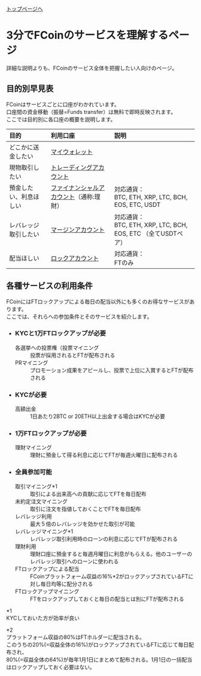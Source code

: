 [トップページへ](./)

# 3分でFCoinのサービスを理解するページ

詳細な説明よりも、FCoinのサービス全体を把握したい人向けのページ。


## 目的別早見表

FCoinはサービスごとに口座がわかれています。  
口座間の資金移動（振替=Funds transfer）は無料で即時反映されます。  
ここでは目的別に各口座の概要を説明します。


| 目的        | 利用口座          | 説明 |
|:-------------|:------------------|:------|
| どこかに送金したい | [マイウォレット](https://exchange.fcoin.com/finance/assets) |   |
| 現物取引したい | [トレーディングアカウント](https://exchange.fcoin.com/finance/exchange) |  |
| 預金したい、利息ほしい | [ファイナンシャルアカウント](https://exchange.fcoin.com/finance/financial)（通称:理財） | 対応通貨：<br>BTC, ETH, XRP, LTC, BCH, EOS, ETC, USDT |
| レバレッジ取引したい | [マージンアカウント](https://exchange.fcoin.com/finance/margin) | 対応通貨：<br>BTC, ETH, XRP, LTC, BCH, EOS, ETC （全てUSDTペア） |
| 配当ほしい | [ロックアカウント](https://exchange.fcoin.com/finance/lock) | 対応通貨：<br>FTのみ |


## 各種サービスの利用条件

FCoinにはFTロックアップによる毎日の配当以外にも多くのお得なサービスがあります。   
ここでは、それらへの参加条件とそのサービスを紹介します。

- ### KYCと1万FTロックアップが必要  

    <dl>
        <dt>各選挙への投票権（投票マイニング</dt>
        <dd>投票が採用されるとFTが配布される</dd>
        <dt>PRマイニング</dt>
        <dd>プロモーション成果をアピールし、投票で上位に入賞するとFTが配布される</dd>
    </dl>

- ### KYCが必要  

    <dl>
        <dt>高額出金</dt>
        <dd>1日あたり2BTC or 20ETH以上出金する場合はKYCが必要</dd>
    </dl>

- ### 1万FTロックアップが必要  

    <dl>
        <dt>理財マイニング</dt>
        <dd>理財に預金して得る利息に応じてFTが毎週火曜日に配布される</dd>
    </dl>

- ### 全員参加可能  

    <dl>
        <dt>取引マイニング*1</dt>
        <dd>取引による出来高への貢献に応じてFTを毎日配布</dd>
        <dt>未約定注文マイニング</dt>
        <dd>取引に注文を指値しておくことでFTを毎日配布</dd>
        <dt>レバレッジ利用</dt>
        <dd>最大５倍のレバレッジを効かせた取引が可能</dd>
        <dt>レバレッジマイニング*1</dt>
        <dd>レバレッジ取引利用時のローンの利息に応じてFTが配布される</dd>
        <dt>理財利用</dt>
        <dd>理財口座に預金すると毎週月曜日に利息がもらえる。他のユーザーのレバレッジ取引へのローンに使われる</dd>
        <dt>FTロックアップによる配当</dt>
        <dd>FCoinプラットフォーム収益の16%*2がロックアップされているFTに対し毎日均等に配分される</dd>
        <dt>FTロックアップマイニング</dt>
        <dd>FTをロックアップしておくと毎日の配当とは別にFTが配布される</dd>
    </dl>

*1  
KYCしておいた方が効率が良い  

*2  
プラットフォーム収益の80%はFTホルダーに配当される。  
このうちの20%(=収益全体の16%)がロックアップされているFTに応じて毎日配布され、  
80%(=収益全体の64%)が毎年1月1日にまとめて配布される。1月1日の一括配当はロックアップしておく必要はない。